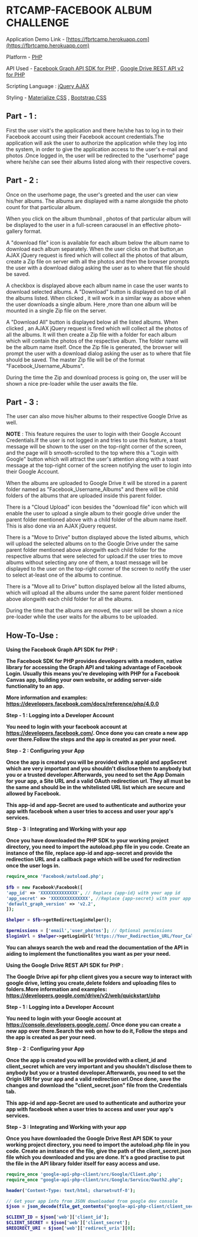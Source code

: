 # RTCAMP-FACEBOOK ALBUM CHALLENGE

Application Demo Link - [https://fbrtcamp.herokuapp.com](https://fbrtcamp.herokuapp.com)

Platform - [PHP](http://php.net/manual/en/intro-whatis.php)

API Used - [Facebook Graph API SDK for PHP](https://developers.facebook.com/docs/reference/php/4.0.0) , [Google Drive REST API v2 for PHP](https://developers.google.com/drive/v2/web/quickstart/php)

Scripting Language : [jQuery AJAX](https://jquery.com/)

Styling - [Materialize CSS](http://materializecss.com/) , [Bootstrap CSS](http://getbootstrap.com/)

## Part - 1 :

First the user visit's the application and there he/she has to log in to their Facebook account using their Facebook account credentials.The application will ask the user to authorize the application while they log into the system, in order to give the application access to the user's e-mail and photos .Once logged in, the user will be redirected to the "userhome" page where he/she can see their albums listed along with their respective covers.

## Part - 2 :

Once on the userhome page, the user's greeted and the user can view his/her albums. The albums are displayed with a name alongside the photo count for that particular album. 

When you click on the album thumbnail , photos of that particular album will be displayed to the user in a full-screen caraousel in an effective photo-gallery format.

A "download file" icon is available for each album below the album name to download each album separately. When the user clicks on that button,an AJAX jQuery request is fired which will collect all the photos of that album, create a Zip file on server with all the photos and then the browser prompts the user with a download dialog asking the user as to where that file should be saved. 

A checkbox is displayed above each album name in case the user wants to download selected albums. A "Download" button is displayed on top of all the albums listed. When clicked , it will work in a similar way as above when the user downloads a single album. Here ,more than one album will be mounted in a single Zip file on the server.

A "Download All" button is displayed below all the listed albums. When clicked , an AJAX jQuery request is fired which will collect all the photos of all the albums. It will then create a Zip file with a folder for each album which will contain the photos of the respective album. The folder name will be the album name itself. Once the Zip file is generated, the browser will prompt the user with a download dialog asking the user as to where that file should be saved. The master Zip file will be of the format "Facebook_Username_Albums". 

During the time the Zip and download process is going on, the user will be shown a nice pre-loader while the user awaits the file.

## Part - 3 :

The user can also move his/her albums to their respective Google Drive as well.

<b>NOTE</b> : This feature requires the user to login with their Google Account Credentials.If the user is not logged in and tries to use this feature, a toast message will be shown to the user on the top-right corner of the screen, and the page will b smooth-scrolled to the top where this a "Login with Google" button which will attract the user's attention along with a toast message at the top-right corner of the screen notifying the user to login into their Google Account.

When the albums are uploaded to Google Drive it will be stored in a parent folder named as "Facebook_Username_Albums" and there will be child folders of the albums that are uploaded inside this parent folder.

There is a "Cloud Upload" icon besides the "download file" icon which will enable the user to upload a single album to their google drive under the parent folder mentioned above with a child folder of the album name itself. This is also done via an AJAX jQuery request.

There is a "Move to Drive" button displayed above the listed albums, which will upload the selected albums on to the Google Drive under the same parent folder mentioned above alongwith each child folder for the respective albums that were selected for upload.if the user tries to move albums without selecting any one of them, a toast message will be displayed to the user on the top-right corner of the screen to notify the user to select at-least one of the albums to continue.

There is a "Move all to Drive" button displayed below all the listed albums, which will upload all the albums under the same parent folder mentioned above alongwith each child folder for all the albums.

During the time that the albums are moved, the user will be shown a nice pre-loader while the user waits for the albums to be uploaded.

## How-To-Use : 

<b>Using the Facebook Graph API SDK for PHP :

The Facebook SDK for PHP provides developers with a modern, native library for accessing the Graph API and taking advantage of Facebook Login. Usually this means you're developing with PHP for a Facebook Canvas app, building your own website, or adding server-side functionality to an app. 

More information and examples: https://developers.facebook.com/docs/reference/php/4.0.0

<b> Step - 1 : Logging into a Developer Account </b>

You need to login with your facebook account at https://developers.facebook.com/. Once done you can create a new app over there.Follow the steps and the app is created as per your need.

<b> Step - 2 : Configuring your App </b>

Once the app is created you will be provided with a appId and appSecret which are very important and you shouldn't disclose them to anybody but you or a trusted developer.Afterwards, you need to set the App Domain for your app, a Site URL and a valid  OAuth redirection url. They all must be the same and should be in the whitelisted URL list which are secure and allowed by Facebook.

This app-id and app-Secret are used to authenticate and authorize your app with facebook when a user tries to access and user your app's services.

<b> Step - 3 : Integrating and Working with your app </b>

Once you have downloaded the PHP SDK to your working project directory, you need to import the autoload.php file in you code.
Create an instance of the file, replace app-id and app-secret and provide the redirection URL and a callback page which will be used for redirection once the user logs in.

```php
require_once 'Facebook/autoload.php';
	
$fb = new Facebook\Facebook([
'app_id' => 'XXXXXXXXXXXXXX', // Replace {app-id} with your app id
'app_secret' => 'XXXXXXXXXXXXXX', //Replace {app-secret} with your app secret
'default_graph_version' => 'v2.2',
]);

$helper = $fb->getRedirectLoginHelper();

$permissions = ['email','user_photos']; // Optional permissions
$loginUrl = $helper->getLoginUrl('https://Your_Redirection_URL/Your_CallBack_Page', $permissions);
```

You can always search the web and read the documentation of the API in aiding to implement the functionalites you want as per your need.


<b>Using the Google Drive REST API SDK for PHP :
  
The Google Drive api for php client gives you a secure way to interact with google drive, letting you create,delete folders and uploading files to folders.More information and examples: https://developers.google.com/drive/v2/web/quickstart/php  

<b> Step - 1 : Logging into a Developer Account </b>

You need to login with your Google account at https://console.developers.google.com/. Once done you can create a new app over there.Search the web on how to do it, Follow the steps and the app is created as per your need.

<b> Step - 2 : Configuring your App </b>

Once the app is created you will be provided with a client_id and client_secret which are very important and you shouldn't disclose them to anybody but you or a trusted developer.Afterwards, you need to set the Origin URl for your app and a valid redirection url.Once done, save the changes and download the "client_secret.json" file from the Credentials tab. 

This app-id and app-Secret are used to authenticate and authorize your app with facebook when a user tries to access and user your app's services.

<b> Step - 3 : Integrating and Working with your app </b>

Once you have downloaded the Google Drive Rest API SDK to your working project directory, you need to import the autoload.php file in you code.
Create an instance of the file, give the path of the client_secret.json file which you downloaded and you are done. It's a good practise to put the file in the API library folder itself for easy access and use.

```php
require_once 'google-api-php-client/src/Google/Client.php';
require_once "google-api-php-client/src/Google/Service/Oauth2.php";

header('Content-Type: text/html; charset=utf-8');

// Get your app info from JSON downloaded from google dev console
$json = json_decode(file_get_contents("google-api-php-client/client_secret.json"), true);

$CLIENT_ID = $json['web']['client_id'];
$CLIENT_SECRET = $json['web']['client_secret'];
$REDIRECT_URI = $json['web']['redirect_uris'][0];
```
